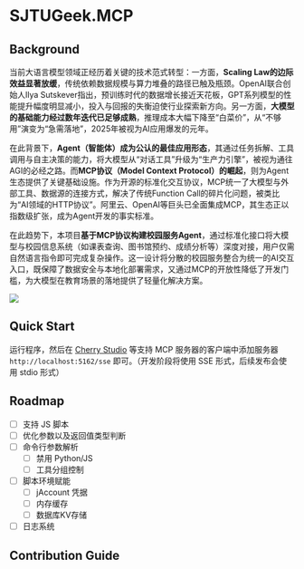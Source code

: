 # SJTUGeek.MCP
## Background
当前大语言模型领域正经历着关键的技术范式转型：一方面，**Scaling Law的边际效益显著放缓**，传统依赖数据规模与算力堆叠的路径已触及瓶颈。OpenAI联合创始人Ilya Sutskever指出，预训练时代的数据增长接近天花板，GPT系列模型的性能提升幅度明显减小，投入与回报的失衡迫使行业探索新方向。另一方面，**大模型的基础能力经过数年迭代已足够成熟**，推理成本大幅下降至“白菜价”，从“不够用”演变为“急需落地”，2025年被视为AI应用爆发的元年。

在此背景下，**Agent（智能体）成为公认的最佳应用形态**，其通过任务拆解、工具调用与自主决策的能力，将大模型从“对话工具”升级为“生产力引擎”，被视为通往AGI的必经之路。而**MCP协议（Model Context Protocol）的崛起**，则为Agent生态提供了关键基础设施。作为开源的标准化交互协议，MCP统一了大模型与外部工具、数据源的连接方式，解决了传统Function Call的碎片化问题，被类比为“AI领域的HTTP协议”。阿里云、OpenAI等巨头已全面集成MCP，其生态正以指数级扩张，成为Agent开发的事实标准。

在此趋势下，本项目**基于MCP协议构建校园服务Agent**，通过标准化接口将大模型与校园信息系统（如课表查询、图书馆预约、成绩分析等）深度对接，用户仅需自然语言指令即可完成复杂操作。这一设计将分散的校园服务整合为统一的AI交互入口，既保障了数据安全与本地化部署需求，又通过MCP的开放性降低了开发门槛，为大模型在教育场景的落地提供了轻量化解决方案。

![](https://s2.loli.net/2025/04/10/CEQZizvdIuOfhG6.png)

## Quick Start
运行程序，然后在 [Cherry Studio](https://github.com/CherryHQ/cherry-studio/) 等支持 MCP 服务器的客户端中添加服务器 `http://localhost:5162/sse` 即可。（开发阶段将使用 SSE 形式，后续发布会使用 stdio 形式）

## Roadmap
- [ ] 支持 JS 脚本
- [ ] 优化参数以及返回值类型判断
- [ ] 命令行参数解析
  - [ ] 禁用 Python/JS
  - [ ] 工具分组控制
- [ ] 脚本环境赋能
  - [ ] jAccount 凭据
  - [ ] 内存缓存
  - [ ] 数据库KV存储
- [ ] 日志系统

## Contribution Guide

